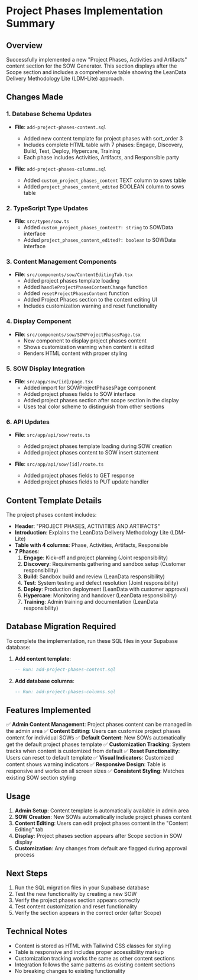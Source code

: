 # Project Phases Implementation Summary

## Overview
Successfully implemented a new "Project Phases, Activities and Artifacts" content section for the SOW Generator. This section displays after the Scope section and includes a comprehensive table showing the LeanData Delivery Methodology Lite (LDM-Lite) approach.

## Changes Made

### 1. Database Schema Updates
- **File**: `add-project-phases-content.sql`
  - Added new content template for project phases with sort_order 3
  - Includes complete HTML table with 7 phases: Engage, Discovery, Build, Test, Deploy, Hypercare, Training
  - Each phase includes Activities, Artifacts, and Responsible party

- **File**: `add-project-phases-columns.sql`
  - Added `custom_project_phases_content` TEXT column to sows table
  - Added `project_phases_content_edited` BOOLEAN column to sows table

### 2. TypeScript Type Updates
- **File**: `src/types/sow.ts`
  - Added `custom_project_phases_content?: string` to SOWData interface
  - Added `project_phases_content_edited?: boolean` to SOWData interface

### 3. Content Management Components
- **File**: `src/components/sow/ContentEditingTab.tsx`
  - Added project phases template loading
  - Added `handleProjectPhasesContentChange` function
  - Added `resetProjectPhasesContent` function
  - Added Project Phases section to the content editing UI
  - Includes customization warning and reset functionality

### 4. Display Component
- **File**: `src/components/sow/SOWProjectPhasesPage.tsx`
  - New component to display project phases content
  - Shows customization warning when content is edited
  - Renders HTML content with proper styling

### 5. SOW Display Integration
- **File**: `src/app/sow/[id]/page.tsx`
  - Added import for SOWProjectPhasesPage component
  - Added project phases fields to SOW interface
  - Added project phases section after scope section in the display
  - Uses teal color scheme to distinguish from other sections

### 6. API Updates
- **File**: `src/app/api/sow/route.ts`
  - Added project phases template loading during SOW creation
  - Added project phases content to SOW insert statement

- **File**: `src/app/api/sow/[id]/route.ts`
  - Added project phases fields to GET response
  - Added project phases fields to PUT update handler

## Content Template Details

The project phases content includes:
- **Header**: "PROJECT PHASES, ACTIVITIES AND ARTIFACTS"
- **Introduction**: Explains the LeanData Delivery Methodology Lite (LDM-Lite)
- **Table with 4 columns**: Phase, Activities, Artifacts, Responsible
- **7 Phases**:
  1. **Engage**: Kick-off and project planning (Joint responsibility)
  2. **Discovery**: Requirements gathering and sandbox setup (Customer responsibility)
  3. **Build**: Sandbox build and review (LeanData responsibility)
  4. **Test**: System testing and defect resolution (Joint responsibility)
  5. **Deploy**: Production deployment (LeanData with customer approval)
  6. **Hypercare**: Monitoring and handover (LeanData responsibility)
  7. **Training**: Admin training and documentation (LeanData responsibility)

## Database Migration Required

To complete the implementation, run these SQL files in your Supabase database:

1. **Add content template**:
   ```sql
   -- Run: add-project-phases-content.sql
   ```

2. **Add database columns**:
   ```sql
   -- Run: add-project-phases-columns.sql
   ```

## Features Implemented

✅ **Admin Content Management**: Project phases content can be managed in the admin area
✅ **Content Editing**: Users can customize project phases content for individual SOWs
✅ **Default Content**: New SOWs automatically get the default project phases template
✅ **Customization Tracking**: System tracks when content is customized from default
✅ **Reset Functionality**: Users can reset to default template
✅ **Visual Indicators**: Customized content shows warning indicators
✅ **Responsive Design**: Table is responsive and works on all screen sizes
✅ **Consistent Styling**: Matches existing SOW section styling

## Usage

1. **Admin Setup**: Content template is automatically available in admin area
2. **SOW Creation**: New SOWs automatically include project phases content
3. **Content Editing**: Users can edit project phases content in the "Content Editing" tab
4. **Display**: Project phases section appears after Scope section in SOW display
5. **Customization**: Any changes from default are flagged during approval process

## Next Steps

1. Run the SQL migration files in your Supabase database
2. Test the new functionality by creating a new SOW
3. Verify the project phases section appears correctly
4. Test content customization and reset functionality
5. Verify the section appears in the correct order (after Scope)

## Technical Notes

- Content is stored as HTML with Tailwind CSS classes for styling
- Table is responsive and includes proper accessibility markup
- Customization tracking works the same as other content sections
- Integration follows the same patterns as existing content sections
- No breaking changes to existing functionality 